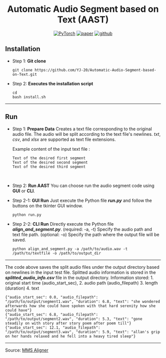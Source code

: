 <div align="center">

# Automatic Audio Segment based on Text (AAST)

<a href="https://pytorch.org/get-started/locally/"><img alt="PyTorch" src="https://img.shields.io/badge/PyTorch-ee4c2c?logo=pytorch&logoColor=white"></a>
[![paper](http://img.shields.io/badge/paper-arxiv.1001.2234-B31B1B.svg)](https://arxiv.org/abs/2305.13516)
[![github](http://img.shields.io/badge/github-181717)](https://papers.nips.cc/paper/2020)

</div>

## Installation
- Step 1: **Git clone**
  ```
  git clone https://github.com/YJ-20/Automatic-Audio-Segment-based-on-Text.git
  ```
- Step 2: **Executes the installation script**
  ```
  cd 
  bash install.sh
  ```
---
## Run


- Step 1: **Prepare Data** 
Creates a text file corresponding to the original audio file. The audio will be split according to the text file's newlines. *txt*, *csv*, and *xlsx* are supported as text file extensions.

  Example content of the input text file :
  ```
  Text of the desired first segment
  Text of the desired second segment
  Text of the desired third segment
  ```
<br>

- Step 2: **Run AAST** 
You can choose run the audio segment code using **GUI** or **CLI**. <br>

- Step 2-1: **GUI Run**
Just execute the Python file ***run.py*** and follow the buttons on the tkinter GUI window.
  ```
  python run.py
  ```

- Step 2-2: **CLI Run**
Directly execute the Python file ***align_and_segment.py***. (required: -a, -t) Specify the audio path and text file path. (optional: -o) Specify the path where the output file will be saved.
  ```
  python align_and_segment.py -a /path/to/audio.wav -t /path/to/textfile -o /path/to/output_dir
  ```

---
The code above saves the split audio files under the output directory based on newlines in the input test file. Splitted audio information is stored in the ***splitted_audio_info.csv*** file in the output directory. Information stored: 1. original start time (audio_start_sec), 2. audio path (audio_filepath) 3. length (duration) 4. text

  ```
  {"audio_start_sec": 0.0, "audio_filepath": "/path/to/output/segment1.wav", "duration": 6.8, "text": "she wondered afterwards how she could have spoken with that hard serenity how she could have"}
  {"audio_start_sec": 6.8, "audio_filepath": "/path/to/output/segment2.wav", "duration": 5.3, "text": "gone steadily on with story after story poem after poem till"}
  {"audio_start_sec": 12.1, "audio_filepath": "/path/to/output/segment3.wav", "duration": 5.9, "text": "allan's grip on her hands relaxed and he fell into a heavy tired sleep"}
  ```
---
  Source: [MMS Aligner](https://github.com/facebookresearch/fairseq/tree/main/examples/mms/data_prep)
